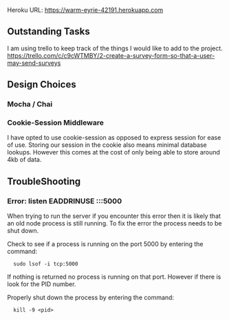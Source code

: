 Heroku URL: https://warm-eyrie-42191.herokuapp.com

## Outstanding Tasks

I am using trello to keep track of the things I would like to add to the project.
https://trello.com/c/c9cWTMBY/2-create-a-survey-form-so-that-a-user-may-send-surveys

## Design Choices

### Mocha / Chai

### Cookie-Session Middleware

I have opted to use cookie-session as opposed to express session for ease of use. Storing our session in the cookie also means minimal database lookups. However this comes at the cost of only being able to store around 4kb of data.

## TroubleShooting

### Error: listen EADDRINUSE :::5000

When trying to run the server if you encounter this error then it is likely that an old node process is still running. To fix the error the process needs to be shut down.

Check to see if a process is running on the port 5000 by entering the command:

```
  sudo lsof -i tcp:5000
```

If nothing is returned no process is running on that port. However if there is look for the PID number.

Properly shut down the process by entering the command:

```
  kill -9 <pid>
```
